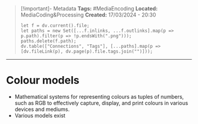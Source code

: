 > [!important]- Metadata
> **Tags:** #MediaEncoding 
> **Located:** MediaCoding&Processing
> **Created:** 17/03/2024 - 20:30
> ```dataviewjs
> let f = dv.current().file;
> let paths = new Set([...f.inlinks, ...f.outlinks].map(p => p.path).filter(p => !p.endsWith(".png")));
> paths.delete(f.path);
> dv.table(["Connections", "Tags"], [...paths].map(p => [dv.fileLink(p), dv.page(p).file.tags.join("")]));
> ```

___
# Colour models
- Mathematical systems for representing colours as tuples of numbers, such as RGB to effectively capture, display, and print colours in various devices and mediums.
- Various models exist 